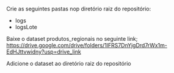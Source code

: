 Crie as seguintes pastas nop diretório raiz do repositório:
- logs
- logsLote

Baixe o dataset produtos_regionais no seguinte link;
https://drive.google.com/drive/folders/1lFRS7DnYjgDrd7rWx1m-EdHJttvwidny?usp=drive_link

Adicione o dataset ao diretório raiz do repositório

